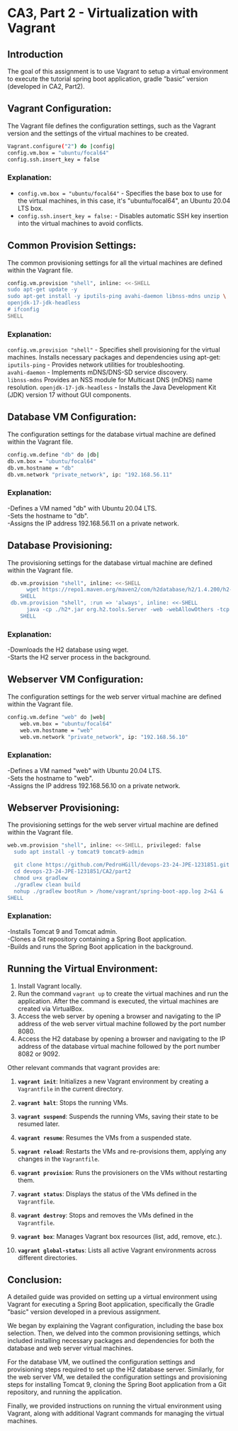 # CA3, Part 2 - Virtualization with Vagrant

## Introduction
The goal of this assignment is to use Vagrant to setup a virtual environment to execute the tutorial spring boot 
application, gradle ”basic” version (developed in CA2, Part2).

## Vagrant Configuration:

The Vagrant file defines the configuration settings, such as the
Vagrant version and the settings of the virtual machines to be created.

```bash
Vagrant.configure("2") do |config|
config.vm.box = "ubuntu/focal64"
config.ssh.insert_key = false
```

### Explanation:
- `config.vm.box = "ubuntu/focal64"` - Specifies the base box to use for the virtual machines, in this case, it's "ubuntu/focal64", an Ubuntu 20.04 LTS box.
- `config.ssh.insert_key = false:` - Disables automatic SSH key insertion into the virtual machines to avoid conflicts.

## Common Provision Settings:
The common provisioning settings for all the virtual machines are defined within the Vagrant file.

```bash
config.vm.provision "shell", inline: <<-SHELL
sudo apt-get update -y
sudo apt-get install -y iputils-ping avahi-daemon libnss-mdns unzip \
openjdk-17-jdk-headless
# ifconfig
SHELL
```
### Explanation:
`config.vm.provision "shell"` - Specifies shell provisioning for the virtual machines.
Installs necessary packages and dependencies using apt-get:     
`iputils-ping` -  Provides network utilities for troubleshooting.       
`avahi-daemon` - Implements mDNS/DNS-SD service discovery.          
`libnss-mdns` Provides an NSS module for Multicast DNS (mDNS) name resolution.
`openjdk-17-jdk-headless` - Installs the Java Development Kit (JDK) version 17 without GUI components.

## Database VM Configuration:
The configuration settings for the database virtual machine are defined within the Vagrant file.

```bash
config.vm.define "db" do |db|
db.vm.box = "ubuntu/focal64"
db.vm.hostname = "db"
db.vm.network "private_network", ip: "192.168.56.11"
```
### Explanation:
-Defines a VM named "db" with Ubuntu 20.04 LTS.      
-Sets the hostname to "db".  
-Assigns the IP address 192.168.56.11 on a private network.

## Database Provisioning:
The provisioning settings for the database virtual machine are defined within the Vagrant file.

```bash
 db.vm.provision "shell", inline: <<-SHELL
      wget https://repo1.maven.org/maven2/com/h2database/h2/1.4.200/h2-1.4.200.jar
    SHELL
 db.vm.provision "shell", :run => 'always', inline: <<-SHELL
      java -cp ./h2*.jar org.h2.tools.Server -web -webAllowOthers -tcp -tcpAllowOthers -ifNotExists > ~/out.txt &
    SHELL
```

### Explanation:
-Downloads the H2 database using wget.      
-Starts the H2 server process in the background.

## Webserver VM Configuration:
The configuration settings for the web server virtual machine are defined within the Vagrant file.

```bash
config.vm.define "web" do |web|
    web.vm.box = "ubuntu/focal64"
    web.vm.hostname = "web"
    web.vm.network "private_network", ip: "192.168.56.10"
```

### Explanation:
-Defines a VM named "web" with Ubuntu 20.04 LTS.        
-Sets the hostname to "web".        
-Assigns the IP address 192.168.56.10 on a private network.

## Webserver Provisioning:
The provisioning settings for the web server virtual machine are defined within the Vagrant file.

```bash
web.vm.provision "shell", inline: <<-SHELL, privileged: false
  sudo apt install -y tomcat9 tomcat9-admin

  git clone https://github.com/PedroHGill/devops-23-24-JPE-1231851.git
  cd devops-23-24-JPE-1231851/CA2/part2
  chmod u+x gradlew
  ./gradlew clean build
  nohup ./gradlew bootRun > /home/vagrant/spring-boot-app.log 2>&1 &
SHELL
```

### Explanation:
-Installs Tomcat 9 and Tomcat admin.        
-Clones a Git repository containing a Spring Boot application.      
-Builds and runs the Spring Boot application in the background.

## Running the Virtual Environment:

1. Install Vagrant locally.
2. Run the command `vagrant up` to create the virtual machines and run the application. After the command is executed, the virtual machines are created via VirtualBox.
3. Access the web server by opening a browser and navigating to the IP address of the web server virtual machine followed by the port number 8080.
4. Access the H2 database by opening a browser and navigating to the IP address of the database virtual machine followed by the port number 8082 or 9092.
 
Other relevant commands that vagrant provides are:

1. **`vagrant init`**: Initializes a new Vagrant environment by creating a `Vagrantfile` in the current directory.

2. **`vagrant halt`**: Stops the running VMs.

3. **`vagrant suspend`**: Suspends the running VMs, saving their state to be resumed later.

4. **`vagrant resume`**: Resumes the VMs from a suspended state.

5. **`vagrant reload`**: Restarts the VMs and re-provisions them, applying any changes in the `Vagrantfile`.

6. **`vagrant provision`**: Runs the provisioners on the VMs without restarting them.

7. **`vagrant status`**: Displays the status of the VMs defined in the `Vagrantfile`.

8. **`vagrant destroy`**: Stops and removes the VMs defined in the `Vagrantfile`.

9. **`vagrant box`**: Manages Vagrant box resources (list, add, remove, etc.).

10. **`vagrant global-status`**: Lists all active Vagrant environments across different directories.

## Conclusion:
A detailed guide was provided on setting up a virtual environment using Vagrant for executing a Spring Boot application, specifically the Gradle "basic" version developed in a previous assignment.

We began by explaining the Vagrant configuration, including the base box selection. Then, we delved into the common provisioning settings, which included installing necessary packages and dependencies for both the database and web server virtual machines.

For the database VM, we outlined the configuration settings and provisioning steps required to set up the H2 database server. Similarly, for the web server VM, we detailed the configuration settings and provisioning steps for installing Tomcat 9, cloning the Spring Boot application from a Git repository, and running the application.

Finally, we provided instructions on running the virtual environment using Vagrant, along with additional Vagrant commands for managing the virtual machines.


